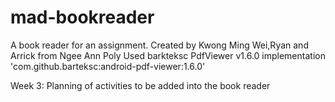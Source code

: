 # mad-bookreader
A book reader for an assignment.
Created by Kwong Ming Wei,Ryan and Arrick from Ngee Ann Poly
Used barkteksc PdfViewer v1.6.0
implementation 'com.github.barteksc:android-pdf-viewer:1.6.0'

Week 3:
Planning of activities to be added into the book reader
